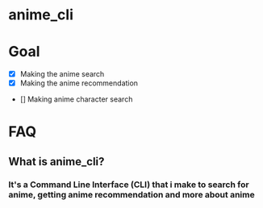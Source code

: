 # anime_cli

# Goal
- [x] Making the anime search
- [x] Making the anime recommendation
- [] Making anime character search

# FAQ
## What is anime_cli?
### It's a Command Line Interface (CLI) that i make to search for anime, getting anime recommendation and more about anime
